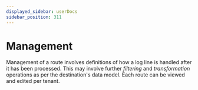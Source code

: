 ```yaml
---
displayed_sidebar: userDocs
sidebar_position: 311
---
```


# Management

Management of a route involves definitions of how a log line is handled after it has been processed. This may involve further _filtering_ and _transformation_ operations as per the destination's data model. Each route can be viewed and edited per tenant.
